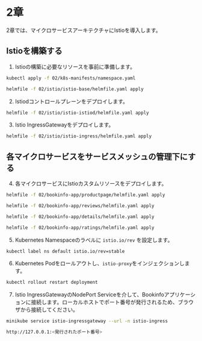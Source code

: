 # 2章

2章では、マイクロサービスアーキテクチャにIstioを導入します。

## Istioを構築する

1. Istioの構築に必要なリソースを事前に準備します。

```bash
kubectl apply -f 02/k8s-manifests/namespace.yaml

helmfile -f 02/istio/istio-base/helmfile.yaml apply
```

2. Istiodコントロールプレーンをデプロイします。

```bash
helmfile -f 02/istio/istio-istiod/helmfile.yaml apply
```

3. Istio IngressGatewayをデプロイします。

```bash
helmfile -f 02/istio/istio-ingress/helmfile.yaml apply
```

## 各マイクロサービスをサービスメッシュの管理下にする

4. 各マイクロサービスにIstioカスタムリソースをデプロイします。

```bash
helmfile -f 02/bookinfo-app/productpage/helmfile.yaml apply

helmfile -f 02/bookinfo-app/reviews/helmfile.yaml apply

helmfile -f 02/bookinfo-app/details/helmfile.yaml apply

helmfile -f 02/bookinfo-app/ratings/helmfile.yaml apply
```

5. Kubernetes Namespaceのラベルに `istio.io/rev` を設定します。

```bash
kubectl label ns default istio.io/rev=stable
```

6. Kubernetes Podをロールアウトし、`istio-proxy`をインジェクションします。

```bash
kubectl rollout restart deployment
```

7. Istio IngressGatewayのNodePort Serviceを介して、Bookinfoアプリケーションに接続します。ローカルホストでポート番号が発行されるため、ブラウザから接続してください。

```bash
minikube service istio-ingressgateway --url -n istio-ingress

http://127.0.0.1:<発行されたポート番号>
```

